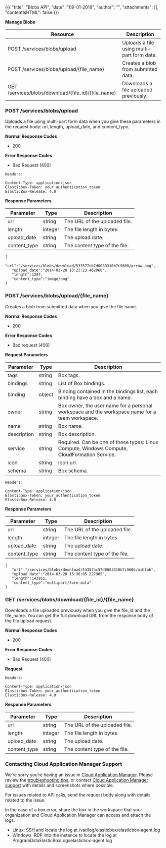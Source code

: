 {{{
"title": "Blobs API",
"date": "09-01-2016",
"author": "",
"attachments": [],
"contentIsHTML": false
}}}

**Manage Blobs**

| Resource | Description |
|----------|-------------|
| POST /services/blobs/upload | Uploads a file using multi-part form data. |
| POST /services/blobs/upload/{file_name} | Creates a blob from submitted data. |
| GET /services/blobs/download/{file_id}/{file_name} | Downloads a file uploaded previously. |

### POST /services/blobs/upload

Uploads a file using multi-part form data when you give these parameters in the request body: url, length, upload_date, and content_type.

**Normal Response Codes**

* 200

**Error Response Codes**

* Bad Request (400)

```
Headers:

Content-Type: application/json
Elasticbox-Token: your_authentication_token
ElasticBox-Release: 4.0
```

**Response Parameters**

| Parameter | Type | Description |
|-----------|------|-------------|
| url | string | The URL of the uploaded file. |
| length | integer | The file length in bytes. |
| upload_date | string | The upload date. |
| content_type | string | The content type of the file. |

```
{
   "url":"/services/blobs/download/533577cb7d0083310b7c9600/arrow.png",
   "upload_date":"2014-03-28 13:23:23.462060",
   "length":1287,
   "content_type":"image/png"
}
```

### POST /services/blobs/upload/{file_name}

Creates a blob from submitted data when you give the file name.

**Normal Response Codes**
* 200

**Error Response Codes**
* Bad request (400)

**Request Parameters**

| Parameter | Type | Description |
|-----------|------|-------------|
| tags | string | Box tags. |
| bindings | string | List of Box bindings. |
| binding | object | Binding contained in the bindings list, each binding have a box and a name. |
| owner | string | Box owner, the user name for a personal workspace and the workspace name for a team workspace. |
| name | string | Box name. |
| description | string | Box description. |
| service | string | Required. Can be one of these types: Linux Compute, Windows Compute, CloudFormation Service. |
| icon | string | Icon url. |
| schema | string | Box schema. |

```
Headers:

Content-Type: application/json
Elasticbox-Token: your_authentication_token
ElasticBox-Release: 4.0
```

**Response Parameters**

| Parameter | Type | Description |
|-----------|------|-------------|
| url | string | The URL of the uploaded file. |
| length | integer | The file length in bytes. |
| upload_date | string | The upload date. |
| content_type | string | The content type of the file. |

```
{
   "url":"/services/blobs/download/53357ac57d0083310b7c960b/miblob",
   "upload_date":"2014-03-28 13:36:05.227905",
   "length":143951,
   "content_type":"multipart/form-data"
}
```

### GET /services/blobs/download/{file_id}/{file_name}

Downloads a file uploaded previously when you give the file_id and the file_name. You can get the full download URL from the response body of the file upload request.

**Normal Response Codes**

* 200

**Error Response Codes**

* Bad Request (400)

**Request**

```
Headers:

Content-Type: application/json
Elasticbox-Token: your_authentication_token
ElasticBox-Release: 4.0
```

**Response Parameters**

| Parameter | Type | Description |
|-----------|------|-------------|
| url | string | The URL of the uploaded file. |
| length | integer | The file length in bytes. |
| upload_date | string | The upload date. |
| content_type | string | The content type of the file. |

### Contacting Cloud Application Manager Support

We’re sorry you’re having an issue in [Cloud Application Manager](https://www.ctl.io/cloud-application-manager/). Please review the [troubleshooting tips](https://www.ctl.io/knowledge-base/cloud-application-manager/troubleshooting/troubleshooting-tips/), or contact [Cloud Application Manager support](mailto:incident@CenturyLink.com) with details and screenshots where possible.

For issues related to API calls, send the request body along with details related to the issue.

In the case of a box error, share the box in the workspace that your organization and Cloud Application Manager can access and attach the logs.
* Linux: SSH and locate the log at /var/log/elasticbox/elasticbox-agent.log
* Windows: RDP into the instance to locate the log at ProgramDataElasticBoxLogselasticbox-agent.log
